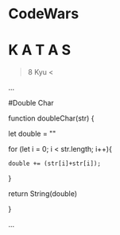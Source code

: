 # CodeWars 

# K A T A S 

> 8 Kyu <

...

#Double Char 

function doubleChar(str) {

  let double = "" 
  
  for (let i = 0; i < str.length; i++){
  
    double += (str[i]+str[i]);
    
  }
  
  return String(double)  

}

...








